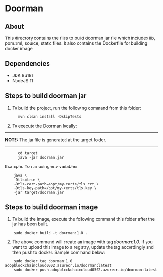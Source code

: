 # Doorman #

## About ##
This directory contains the files to build doorman jar file which includes
lib, pom.xml, source, static files. It also contains the Dockerfile for building docker image.

## Dependencies ##
* JDK 8u181
* NodeJS 11
	
## Steps to build doorman jar ##

1. To build the project, run the following command from this folder:
```	
      mvn clean install -DskipTests
```
2. To execute the Doorman locally:
---
**NOTE:**  The jar file is generated at the target folder.

---
```
      cd target
	  java -jar doorman.jar
```
Example: To run using env variables
```	
	java \
	-Dtls=true \
	-Dtls-cert-path=/opt/my-certs/tls.crt \
	-Dtls-key-path=/opt/my-certs/tls.key \
	-jar target/doorman.jar
```
## Steps to build doorman image ##

1. To build the image, execute the following command this folder after the jar has been built. 
```
	sudo docker build -t doorman:1.0 .

```
2. The above command will create an image with tag *doorman:1.0*. If you want to upload this image to a registry, update the tag accordingly and then push to docker. Sample command below:
```
	sudo docker tag doorman:1.0 adopblockchaincloud0502.azurecr.io/doorman:latest
	sudo docker push adopblockchaincloud0502.azurecr.io/doorman:latest
```
